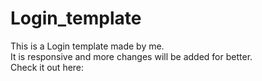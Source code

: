 # Login_template

This is a Login template made by me. <br>
It is responsive and more changes will be added for better.
<br>
Check it out here: 
